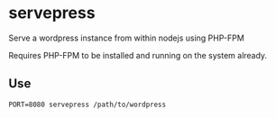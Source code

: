 servepress
==========

Serve a wordpress instance from within nodejs using PHP-FPM

Requires PHP-FPM to be installed and running on the system already.

Use
----

```
PORT=8080 servepress /path/to/wordpress
```
